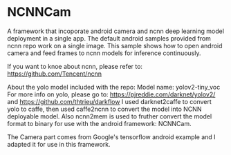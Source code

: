 # NCNNCam

A framework that incoporate android camera and ncnn deep learning model deployment in a single app. The default android samples provided from ncnn repo work on a single image. This sample shows how to open android camera and feed frames to ncnn models for inference continuously. 


If you want to knoe about ncnn, please refer to: https://github.com/Tencent/ncnn 

About the yolo model included with the repo:
Model name: yolov2-tiny_voc
For more info on yolo, please go to: https://pjreddie.com/darknet/yolov2/ and https://github.com/thtrieu/darkflow
I used darknet2caffe to convert yolo to caffe, then used caffe2ncnn to convert the model into NCNN deployable model. Also ncnn2mem is used to fruther convert the model format to binary for use with the android framework: NCNNCam.

The Camera part comes from Google's tensorflow android example and I adapted it for use in this framework.



